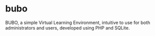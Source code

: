 bubo
====

BUBO, a simple Virtual Learning Environment, intuitive to use for both administrators and users, developed using PHP and SQLite.
